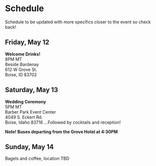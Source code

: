 # Schedule 

Schedule to be updated with more specifics closer to the event so check back!

## Friday, May 12
**Welcome Drinks!**  
8PM MT  
Beside Bardenay  
612 W Grove St.  
Boise, ID 83702  

## Saturday, May 13
**Wedding Ceremony**  
5PM MT  
Barber Park Event Center  
4049 S. Eckert Rd.  
Boise, Idaho 83716
...Followed by cocktails and reception!

****Note! Buses departing from the Grove Hotel at 4:30PM****  


## Sunday, May 14
Bagels and coffee, location TBD

